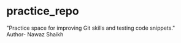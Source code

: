 # practice_repo
"Practice space for improving Git skills and testing code snippets."
<br>
Author- Nawaz Shaikh


